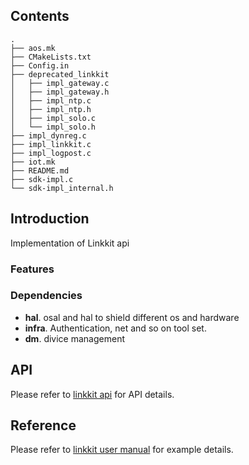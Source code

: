 ## Contents

```shell
.
├── aos.mk
├── CMakeLists.txt
├── Config.in
├── deprecated_linkkit
│   ├── impl_gateway.c
│   ├── impl_gateway.h
│   ├── impl_ntp.c
│   ├── impl_ntp.h
│   ├── impl_solo.c
│   └── impl_solo.h
├── impl_dynreg.c
├── impl_linkkit.c
├── impl_logpost.c
├── iot.mk
├── README.md
├── sdk-impl.c
└── sdk-impl_internal.h

```

## Introduction
Implementation of Linkkit api


### Features



### Dependencies
- **hal**. osal and hal to shield different os and hardware
- **infra**. Authentication, net and so on tool set.
- **dm**. divice management


## API

Please refer to  [linkkit api](https://code.aliyun.com/edward.yangx/public-docs/wikis/user-guide/linkkit/Prog_Guide/API/Linkkit_Provides) for API details.

## Reference
Please refer to  [linkkit user manual](https://code.aliyun.com/edward.yangx/public-docs/wikis/user-guide/linkkit/Prog_Guide/DeviceModel_Prog) for example details.


